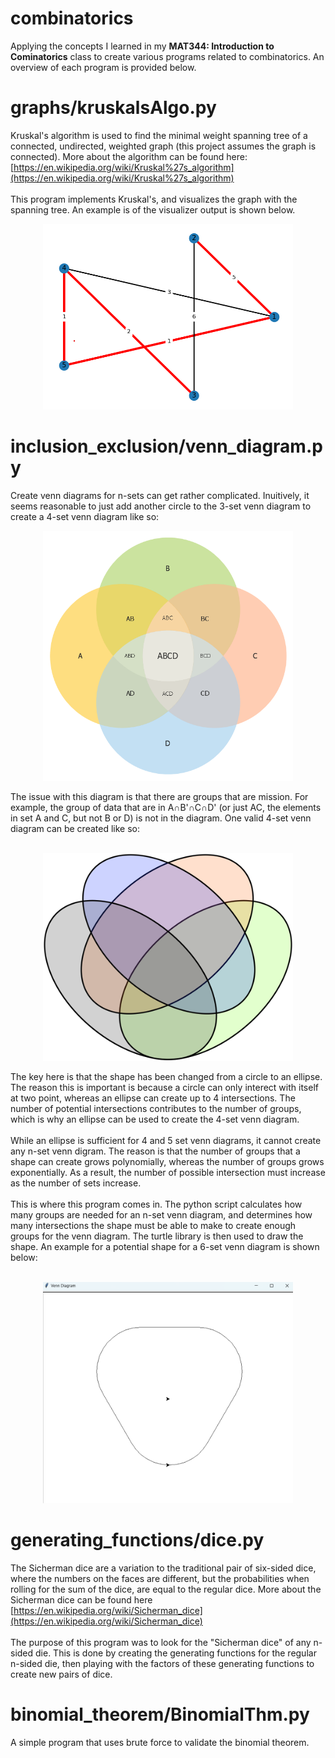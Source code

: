 # combinatorics
Applying the concepts I learned in my **MAT344: Introduction to Cominatorics** class to create various programs related to combinatorics. An overview of each program is provided below.

# graphs/kruskalsAlgo.py
Kruskal's algorithm is used to find the minimal weight spanning tree of a connected, undirected, weighted graph (this project assumes the graph is connected). More about the algorithm can be found here: [https://en.wikipedia.org/wiki/Kruskal%27s_algorithm](https://en.wikipedia.org/wiki/Kruskal%27s_algorithm)
<br/><br/>
This program implements Kruskal's, and visualizes the graph with the spanning tree. An example is of the visualizer output is shown below.
<p align="center">
<img width="400" src="/graphs/Kruskals.png"/>
</p>

# inclusion_exclusion/venn_diagram.py
Create venn diagrams for n-sets can get rather complicated. Inuitively, it seems reasonable to just add another circle to the 3-set venn diagram to create a 4-set venn diagram like so:
<p align="center">
<img width="400" src="/inclusion_exclusion/wrongFourSetVD.png"/>
</p>
The issue with this diagram is that there are groups that are mission. For example, the group of data that are in A&cap;B'&cap;C&cap;D' (or just AC, the elements in set A and C, but not B or D) is not in the diagram. One valid 4-set venn diagram can be created like so:
<br/>
<br/>
<p align="center">
<img width="400" src="/inclusion_exclusion/rightFourSetVD.svg"/>
</p>
The key here is that the shape has been changed from a circle to an ellipse. The reason this is important is because a circle can only interect with itself at two point, whereas an ellipse can create up to 4 intersections. The number of potential intersections contributes to the number of groups, which is why an ellipse can be used to create the 4-set venn diagram.
<br/>
<br/>
While an ellipse is sufficient for 4 and 5 set venn diagrams, it cannot create any n-set venn digram. The reason is that the number of groups that a shape can create grows polynomially, whereas the number of groups grows exponentially. As a result, the number of possible intersection must increase as the number of sets increase. 
<br/>
<br/>
This is where this program comes in. The python script calculates how many groups are needed for an n-set venn diagram, and determines how many intersections the shape must be able to make to create enough groups for the venn diagram. The turtle library is then used to draw the shape. An example for a potential shape for a 6-set venn diagram is shown below:
<br/>
<br/>
<p align="center">
<img width="400" src="/inclusion_exclusion/sixSetVDShape.png"/>
</p>

# generating_functions/dice.py
The Sicherman dice are a variation to the traditional pair of six-sided dice, where the numbers on the faces are different, but the probabilities when rolling for the sum of the dice, are equal to the regular dice. More about the Sicherman dice can be found here [https://en.wikipedia.org/wiki/Sicherman_dice](https://en.wikipedia.org/wiki/Sicherman_dice)
<br/>
<br/>
The purpose of this program was to look for the "Sicherman dice" of any n-sided die. This is done by creating the generating functions for the regular n-sided die, then playing with the factors of these generating functions to create new pairs of dice. 

# binomial_theorem/BinomialThm.py
A simple program that uses brute force to validate the binomial theorem. 

